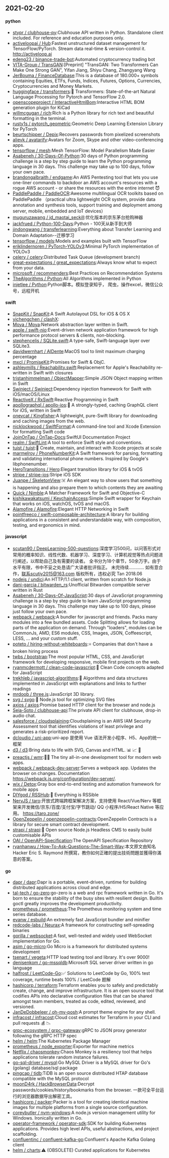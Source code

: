 ## 2021-02-20

#### python
* [stypr / clubhouse-py](https://github.com/stypr/clubhouse-py):Clubhouse API written in Python. Standalone client included. For reference and education purposes only.
* [activeloopai / Hub](https://github.com/activeloopai/Hub):Fastest unstructured dataset management for TensorFlow/PyTorch. Stream data real-time & version-control it. http://activeloop.ai
* [edeng23 / binance-trade-bot](https://github.com/edeng23/binance-trade-bot):Automated cryptocurrency trading bot
* [VITA-Group / TransGAN](https://github.com/VITA-Group/TransGAN):[Preprint] "TransGAN: Two Transformers Can Make One Strong GAN", Yifan Jiang, Shiyu Chang, Zhangyang Wang
* [JerBouma / FinanceDatabase](https://github.com/JerBouma/FinanceDatabase):This is a database of 180.000+ symbols containing Equities, ETFs, Funds, Indices, Futures, Options, Currencies, Cryptocurrencies and Money Markets.
* [huggingface / transformers](https://github.com/huggingface/transformers):🤗
Transformers: State-of-the-art Natural Language Processing for Pytorch and TensorFlow 2.0.
* [openscopeproject / InteractiveHtmlBom](https://github.com/openscopeproject/InteractiveHtmlBom):Interactive HTML BOM generation plugin for KiCad
* [willmcgugan / rich](https://github.com/willmcgugan/rich):Rich is a Python library for rich text and beautiful formatting in the terminal.
* [rusty1s / pytorch_geometric](https://github.com/rusty1s/pytorch_geometric):Geometric Deep Learning Extension Library for PyTorch
* [beurtschipper / Depix](https://github.com/beurtschipper/Depix):Recovers passwords from pixelized screenshots
* [alievk / avatarify](https://github.com/alievk/avatarify):Avatars for Zoom, Skype and other video-conferencing apps.
* [tensorflow / mesh](https://github.com/tensorflow/mesh):Mesh TensorFlow: Model Parallelism Made Easier
* [Asabeneh / 30-Days-Of-Python](https://github.com/Asabeneh/30-Days-Of-Python):30 days of Python programming challenge is a step by step guide to learn the Python programming language in 30 days. This challenge may take up to 100 days, follow your own pace.
* [brandongalbraith / endgame](https://github.com/brandongalbraith/endgame):An AWS Pentesting tool that lets you use one-liner commands to backdoor an AWS account's resources with a rogue AWS account - or share the resources with the entire internet
😈
* [PaddlePaddle / PaddleOCR](https://github.com/PaddlePaddle/PaddleOCR):Awesome multilingual OCR toolkits based on PaddlePaddle （practical ultra lightweight OCR system, provide data annotation and synthesis tools, support training and deployment among server, mobile, embedded and IoT devices）
* [muguruzawang / jd_maotai_seckill](https://github.com/muguruzawang/jd_maotai_seckill):优化版本的京东茅台抢购神器
* [jackfrued / Python-100-Days](https://github.com/jackfrued/Python-100-Days):Python - 100天从新手到大师
* [jindongwang / transferlearning](https://github.com/jindongwang/transferlearning):Everything about Transfer Learning and Domain Adaptation--迁移学习
* [tensorflow / models](https://github.com/tensorflow/models):Models and examples built with TensorFlow
* [eriklindernoren / PyTorch-YOLOv3](https://github.com/eriklindernoren/PyTorch-YOLOv3):Minimal PyTorch implementation of YOLOv3
* [celery / celery](https://github.com/celery/celery):Distributed Task Queue (development branch)
* [great-expectations / great_expectations](https://github.com/great-expectations/great_expectations):Always know what to expect from your data.
* [microsoft / recommenders](https://github.com/microsoft/recommenders):Best Practices on Recommendation Systems
* [TheAlgorithms / Python](https://github.com/TheAlgorithms/Python):All Algorithms implemented in Python
* [injetlee / Python](https://github.com/injetlee/Python):Python脚本。模拟登录知乎， 爬虫，操作excel，微信公众号，远程开机

#### swift
* [SnapKit / SnapKit](https://github.com/SnapKit/SnapKit):A Swift Autolayout DSL for iOS & OS X
* [yichengchen / clashX](https://github.com/yichengchen/clashX):
* [Moya / Moya](https://github.com/Moya/Moya):Network abstraction layer written in Swift.
* [apple / swift-nio](https://github.com/apple/swift-nio):Event-driven network application framework for high performance protocol servers & clients, non-blocking.
* [stephencelis / SQLite.swift](https://github.com/stephencelis/SQLite.swift):A type-safe, Swift-language layer over SQLite3.
* [davidwernhart / AlDente](https://github.com/davidwernhart/AlDente):MacOS tool to limit maximum charging percentage
* [mxcl / PromiseKit](https://github.com/mxcl/PromiseKit):Promises for Swift & ObjC.
* [ashleymills / Reachability.swift](https://github.com/ashleymills/Reachability.swift):Replacement for Apple's Reachability re-written in Swift with closures
* [tristanhimmelman / ObjectMapper](https://github.com/tristanhimmelman/ObjectMapper):Simple JSON Object mapping written in Swift
* [Swinject / Swinject](https://github.com/Swinject/Swinject):Dependency injection framework for Swift with iOS/macOS/Linux
* [ReactiveX / RxSwift](https://github.com/ReactiveX/RxSwift):Reactive Programming in Swift
* [apollographql / apollo-ios](https://github.com/apollographql/apollo-ios):📱
A strongly-typed, caching GraphQL client for iOS, written in Swift
* [onevcat / Kingfisher](https://github.com/onevcat/Kingfisher):A lightweight, pure-Swift library for downloading and caching images from the web.
* [nicklockwood / SwiftFormat](https://github.com/nicklockwood/SwiftFormat):A command-line tool and Xcode Extension for formatting Swift code
* [JoinOnTap / OnTap-Docs](https://github.com/JoinOnTap/OnTap-Docs):SwiftUI Documentation Project
* [realm / SwiftLint](https://github.com/realm/SwiftLint):A tool to enforce Swift style and conventions.
* [tuist / tuist](https://github.com/tuist/tuist):🚀
Create, maintain, and interact with Xcode projects at scale
* [marmelroy / PhoneNumberKit](https://github.com/marmelroy/PhoneNumberKit):A Swift framework for parsing, formatting and validating international phone numbers. Inspired by Google's libphonenumber.
* [HeroTransitions / Hero](https://github.com/HeroTransitions/Hero):Elegant transition library for iOS & tvOS
* [stripe / stripe-ios](https://github.com/stripe/stripe-ios):Stripe iOS SDK
* [Juanpe / SkeletonView](https://github.com/Juanpe/SkeletonView):☠️
An elegant way to show users that something is happening and also prepare them to which contents they are awaiting
* [Quick / Nimble](https://github.com/Quick/Nimble):A Matcher Framework for Swift and Objective-C
* [kishikawakatsumi / KeychainAccess](https://github.com/kishikawakatsumi/KeychainAccess):Simple Swift wrapper for Keychain that works on iOS, watchOS, tvOS and macOS.
* [Alamofire / Alamofire](https://github.com/Alamofire/Alamofire):Elegant HTTP Networking in Swift
* [pointfreeco / swift-composable-architecture](https://github.com/pointfreeco/swift-composable-architecture):A library for building applications in a consistent and understandable way, with composition, testing, and ergonomics in mind.

#### javascript
* [scutan90 / DeepLearning-500-questions](https://github.com/scutan90/DeepLearning-500-questions):深度学习500问，以问答形式对常用的概率知识、线性代数、机器学习、深度学习、计算机视觉等热点问题进行阐述，以帮助自己及有需要的读者。 全书分为18个章节，50余万字。由于水平有限，书中不妥之处恳请广大读者批评指正。 未完待续............ 如有意合作，联系scutjy2015@163.com 版权所有，违权必究 Tan 2018.06
* [nodejs / undici](https://github.com/nodejs/undici):An HTTP/1.1 client, written from scratch for Node.js
* [dani-garcia / bitwarden_rs](https://github.com/dani-garcia/bitwarden_rs):Unofficial Bitwarden compatible server written in Rust
* [Asabeneh / 30-Days-Of-JavaScript](https://github.com/Asabeneh/30-Days-Of-JavaScript):30 days of JavaScript programming challenge is a step by step guide to learn JavaScript programming language in 30 days. This challenge may take up to 100 days, please just follow your own pace.
* [webpack / webpack](https://github.com/webpack/webpack):A bundler for javascript and friends. Packs many modules into a few bundled assets. Code Splitting allows for loading parts of the application on demand. Through "loaders", modules can be CommonJs, AMD, ES6 modules, CSS, Images, JSON, Coffeescript, LESS, ... and your custom stuff.
* [poteto / hiring-without-whiteboards](https://github.com/poteto/hiring-without-whiteboards):⭐️
Companies that don't have a broken hiring process
* [twbs / bootstrap](https://github.com/twbs/bootstrap):The most popular HTML, CSS, and JavaScript framework for developing responsive, mobile first projects on the web.
* [ryanmcdermott / clean-code-javascript](https://github.com/ryanmcdermott/clean-code-javascript):🛁
Clean Code concepts adapted for JavaScript
* [trekhleb / javascript-algorithms](https://github.com/trekhleb/javascript-algorithms):📝
Algorithms and data structures implemented in JavaScript with explanations and links to further readings
* [mrdoob / three.js](https://github.com/mrdoob/three.js):JavaScript 3D library.
* [svg / svgo](https://github.com/svg/svgo):🐯
Node.js tool for optimizing SVG files
* [axios / axios](https://github.com/axios/axios):Promise based HTTP client for the browser and node.js
* [Seia-Soto / clubhouse-api](https://github.com/Seia-Soto/clubhouse-api):The private API client for clubhouse, drop-in audio chat.
* [salesforce / cloudsplaining](https://github.com/salesforce/cloudsplaining):Cloudsplaining is an AWS IAM Security Assessment tool that identifies violations of least privilege and generates a risk-prioritized report.
* [dcloudio / uni-app](https://github.com/dcloudio/uni-app):uni-app 是使用 Vue 语法开发小程序、H5、App的统一框架
* [d3 / d3](https://github.com/d3/d3):Bring data to life with SVG, Canvas and HTML.
📊
📈
🎉
* [preactjs / wmr](https://github.com/preactjs/wmr):👩‍🚀
The tiny all-in-one development tool for modern web apps.
* [webpack / webpack-dev-server](https://github.com/webpack/webpack-dev-server):Serves a webpack app. Updates the browser on changes. Documentation https://webpack.js.org/configuration/dev-server/.
* [wix / Detox](https://github.com/wix/Detox):Gray box end-to-end testing and automation framework for mobile apps
* [DIYgod / RSSHub](https://github.com/DIYgod/RSSHub):🍰
Everything is RSSible
* [NervJS / taro](https://github.com/NervJS/taro):开放式跨端跨框架解决方案，支持使用 React/Vue/Nerv 等框架来开发微信/京东/百度/支付宝/字节跳动/ QQ 小程序/H5/React Native 等应用。 https://taro.zone/
* [OpenZeppelin / openzeppelin-contracts](https://github.com/OpenZeppelin/openzeppelin-contracts):OpenZeppelin Contracts is a library for secure smart contract development.
* [strapi / strapi](https://github.com/strapi/strapi):🚀
Open source Node.js Headless CMS to easily build customisable APIs
* [OAI / OpenAPI-Specification](https://github.com/OAI/OpenAPI-Specification):The OpenAPI Specification Repository
* [ryanhanwu / How-To-Ask-Questions-The-Smart-Way](https://github.com/ryanhanwu/How-To-Ask-Questions-The-Smart-Way):本文原文由知名 Hacker Eric S. Raymond 所撰寫，教你如何正確的提出技術問題並獲得你滿意的答案。

#### go
* [dapr / dapr](https://github.com/dapr/dapr):Dapr is a portable, event-driven, runtime for building distributed applications across cloud and edge.
* [tal-tech / go-zero](https://github.com/tal-tech/go-zero):go-zero is a web and rpc framework written in Go. It's born to ensure the stability of the busy sites with resilient design. Builtin goctl greatly improves the development productivity.
* [prometheus / prometheus](https://github.com/prometheus/prometheus):The Prometheus monitoring system and time series database.
* [evanw / esbuild](https://github.com/evanw/esbuild):An extremely fast JavaScript bundler and minifier
* [redcode-labs / Neurax](https://github.com/redcode-labs/Neurax):A framework for constructing self-spreading binaries
* [gorilla / websocket](https://github.com/gorilla/websocket):A fast, well-tested and widely used WebSocket implementation for Go.
* [asim / go-micro](https://github.com/asim/go-micro):Go Micro is a framework for distributed systems development
* [tsenart / vegeta](https://github.com/tsenart/vegeta):HTTP load testing tool and library. It's over 9000!
* [denisenkom / go-mssqldb](https://github.com/denisenkom/go-mssqldb):Microsoft SQL server driver written in go language
* [halfrost / LeetCode-Go](https://github.com/halfrost/LeetCode-Go):✅
Solutions to LeetCode by Go, 100% test coverage, runtime beats 100% / LeetCode 题解
* [hashicorp / terraform](https://github.com/hashicorp/terraform):Terraform enables you to safely and predictably create, change, and improve infrastructure. It is an open source tool that codifies APIs into declarative configuration files that can be shared amongst team members, treated as code, edited, reviewed, and versioned.
* [JanDeDobbeleer / oh-my-posh](https://github.com/JanDeDobbeleer/oh-my-posh):A prompt theme engine for any shell.
* [infracost / infracost](https://github.com/infracost/infracost):Cloud cost estimates for Terraform in your CLI and pull requests
💰
📉
* [grpc-ecosystem / grpc-gateway](https://github.com/grpc-ecosystem/grpc-gateway):gRPC to JSON proxy generator following the gRPC HTTP spec
* [helm / helm](https://github.com/helm/helm):The Kubernetes Package Manager
* [prometheus / node_exporter](https://github.com/prometheus/node_exporter):Exporter for machine metrics
* [Netflix / chaosmonkey](https://github.com/Netflix/chaosmonkey):Chaos Monkey is a resiliency tool that helps applications tolerate random instance failures.
* [go-sql-driver / mysql](https://github.com/go-sql-driver/mysql):Go MySQL Driver is a MySQL driver for Go's (golang) database/sql package
* [pingcap / tidb](https://github.com/pingcap/tidb):TiDB is an open source distributed HTAP database compatible with the MySQL protocol
* [moonD4rk / HackBrowserData](https://github.com/moonD4rk/HackBrowserData):Decrypt passwords/cookies/history/bookmarks from the browser. 一款可全平台运行的浏览器数据导出解密工具。
* [hashicorp / packer](https://github.com/hashicorp/packer):Packer is a tool for creating identical machine images for multiple platforms from a single source configuration.
* [coreybutler / nvm-windows](https://github.com/coreybutler/nvm-windows):A node.js version management utility for Windows. Ironically written in Go.
* [operator-framework / operator-sdk](https://github.com/operator-framework/operator-sdk):SDK for building Kubernetes applications. Provides high level APIs, useful abstractions, and project scaffolding.
* [confluentinc / confluent-kafka-go](https://github.com/confluentinc/confluent-kafka-go):Confluent's Apache Kafka Golang client
* [helm / charts](https://github.com/helm/charts):⚠️
(OBSOLETE) Curated applications for Kubernetes
